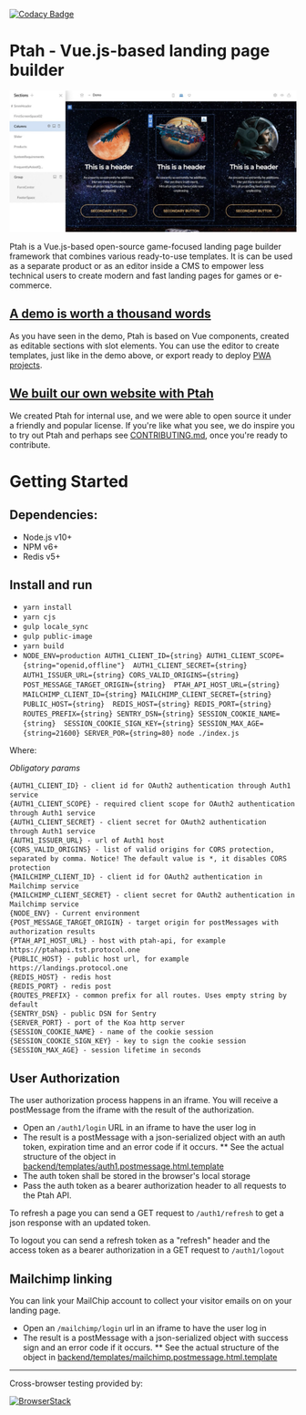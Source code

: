 [![Codacy Badge](https://api.codacy.com/project/badge/Grade/da503bb6111644f68a1266eea37309c7)](https://www.codacy.com/app/ProtocolOne/storefront)

# Ptah - Vue.js-based landing page builder
![ptah vue.js website builder](/docs/ptah-editor.jpg)

Ptah is a Vue.js-based open-source game-focused landing page builder framework that combines various ready-to-use templates. 
It is can be used as a separate product or as an editor inside a CMS to empower less technical users to create modern and fast landing pages for games or e-commerce.

## [A demo is worth a thousand words](https://ptah.super.com/editor/demo)

As you have seen in the demo, Ptah is based on Vue components, created as editable sections with slot elements. You can use the editor to create templates, just like in the demo above, or export ready to deploy [PWA projects](https://developers.google.com/web/progressive-web-apps/).

## [We built our own website with Ptah](https://ptah.super.com/)

We created Ptah for internal use, and we were able to open source it under a friendly and popular license. If you're like what you see, we do inspire you to try out Ptah and perhaps see [CONTRIBUTING.md](CONTRIBUTING.md), once you're ready to contribute.


# Getting Started

## Dependencies: 
* Node.js v10+
* NPM v6+
* Redis v5+

## Install and run
* `yarn install`
* `yarn cjs`
* `gulp locale_sync`
* `gulp public-image`
* `yarn build`
* `NODE_ENV=production AUTH1_CLIENT_ID={string} AUTH1_CLIENT_SCOPE={string="openid,offline"} 
AUTH1_CLIENT_SECRET={string} AUTH1_ISSUER_URL={string} CORS_VALID_ORIGINS={string} POST_MESSAGE_TARGET_ORIGIN={string} 
PTAH_API_HOST_URL={string} MAILCHIMP_CLIENT_ID={string} MAILCHIMP_CLIENT_SECRET={string} PUBLIC_HOST={string} 
REDIS_HOST={string} REDIS_PORT={string} ROUTES_PREFIX={string} SENTRY_DSN={string} SESSION_COOKIE_NAME={string} 
SESSION_COOKIE_SIGN_KEY={string} SESSION_MAX_AGE={string=21600} SERVER_POR={string=80} node ./index.js`

Where:

*Obligatory params*
```
{AUTH1_CLIENT_ID} - client id for OAuth2 authentication through Auth1 service
{AUTH1_CLIENT_SCOPE} - required client scope for OAuth2 authentication through Auth1 service
{AUTH1_CLIENT_SECRET} - client secret for OAuth2 authentication through Auth1 service
{AUTH1_ISSUER_URL} - url of Auth1 host 
{CORS_VALID_ORIGINS} - list of valid origins for CORS protection, separated by comma. Notice! The default value is *, it disables CORS protection
{MAILCHIMP_CLIENT_ID} - client id for OAuth2 authentication in Mailchimp service
{MAILCHIMP_CLIENT_SECRET} - client secret for OAuth2 authentication in Mailchimp service
{NODE_ENV} - Current environment
{POST_MESSAGE_TARGET_ORIGIN} - target origin for postMessages with authorization results
{PTAH_API_HOST_URL} - host with ptah-api, for example https://ptahapi.tst.protocol.one
{PUBLIC_HOST} - public host url, for example https://landings.protocol.one
{REDIS_HOST} - redis host
{REDIS_PORT} - redis post
{ROUTES_PREFIX} - common prefix for all routes. Uses empty string by default
{SENTRY_DSN} - public DSN for Sentry
{SERVER_PORT} - port of the Koa http server
{SESSION_COOKIE_NAME} - name of the cookie session
{SESSION_COOKIE_SIGN_KEY} - key to sign the cookie session
{SESSION_MAX_AGE} - session lifetime in seconds

```

## User Authorization
The user authorization process happens in an iframe. You will receive a postMessage from the iframe 
with the result of the authorization.
* Open an `/auth1/login` URL in an iframe to have the user log in
* The result is a postMessage with a json-serialized object with an auth token, expiration time and an error code if it occurs. 
** See the actual structure of the object in [backend/templates/auth1.postmessage.html.template](backend/templates/auth1.postmessage.html.template)
* The auth token shall be stored in the browser's local storage
* Pass the auth token as a bearer authorization header to all requests to the Ptah API.

To refresh a page you can send a GET request to `/auth1/refresh` to get a json response with an updated token. 

To logout you can send a refresh token as a "refresh" header and the access token as a bearer authorization in a GET request to 
`/auth1/logout`

## Mailchimp linking

You can link your MailChip account to collect your visitor emails on on your landing page.

* Open an `/mailchimp/login` url in an iframe to have the user log in
* The result is a postMessage with a json-serialized object with success sign and an error code if it occurs. 
** See the actual structure of the object in [backend/templates/mailchimp.postmessage.html.template](backend/templates/auth1.postmessage.html.template)

---

Cross-browser testing provided by:

<a rel="nofollow" target="_blank" href="http://browserstack.com"><img width="150" height="32" src="https://github.com/ProtocolONE/ptah-editor/blob/develop/public/img/browserstack-logo.svg" alt="BrowserStack"></a>
